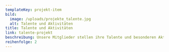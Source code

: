 ```yaml
---
templateKey: projekt-item
bild:
  image: /uploads/projekte_talente.jpg
  alt: Talente und Aktivitäten
title: Talente und Aktivitäten
link: talente-projekt
beschreibung: Unsere Mitglieder stellen ihre Talente und besonderen Aktivitäten vor.
reihenfolge: 2
---
```

